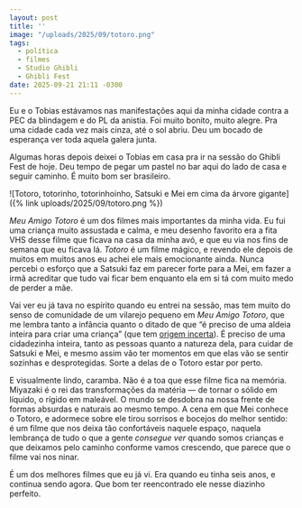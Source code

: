 ```yaml
---
layout: post
title: ''
image: "/uploads/2025/09/totoro.png"
tags:
  - política
  - filmes
  - Studio Ghibli
  - Ghibli Fest
date: 2025-09-21 21:11 -0300
---
```


Eu e o Tobias estávamos nas manifestações aqui da minha cidade contra a PEC da blindagem e do PL da anistia. Foi muito bonito, muito alegre. Pra uma cidade cada vez mais cinza, até o sol abriu. Deu um bocado de esperança ver toda aquela galera junta.

Algumas horas depois deixei o Tobias em casa pra ir na sessão do Ghibli Fest de hoje. Deu tempo de pegar um pastel no bar aqui do lado de casa e seguir caminho. É muito bom ser brasileiro.

![Totoro, totorinho, totorinhoinho, Satsuki e Mei em cima da árvore gigante]({% link uploads/2025/09/totoro.png %})

_Meu Amigo Totoro_ é um dos filmes mais importantes da minha vida. Eu fui uma criança muito assustada e calma, e meu desenho favorito era a fita VHS desse filme que ficava na casa da minha avó, e que eu via nos fins de semana que eu ficava lá. _Totoro_ é um filme mágico, e revendo ele depois de muitos em muitos anos eu achei ele mais emocionante ainda. Nunca percebi o esforço que a Satsuki faz em parecer forte para a Mei, em fazer a irmã acreditar que tudo vai ficar bem enquanto ela em si tá com muito medo de perder a mãe.

Vai ver eu já tava no espírito quando eu entrei na sessão, mas tem muito do senso de comunidade de um vilarejo pequeno em _Meu Amigo Totoro_, que me lembra tanto a infância quanto o ditado de que “é preciso de uma aldeia inteira para criar uma criança” (que tem [origem incerta](https://en.wikipedia.org/wiki/It_takes_a_village)). É preciso de uma cidadezinha inteira, tanto as pessoas quanto a natureza dela, para cuidar de Satsuki e Mei, e mesmo assim vão ter momentos em que elas vão se sentir sozinhas e desprotegidas. Sorte a delas de o Totoro estar por perto.

E visualmente lindo, caramba. Não é a toa que esse filme fica na memória. Miyazaki é o rei das transformações da matéria — de tornar o sólido em líquido, o rígido em maleável. O mundo se desdobra na nossa frente de formas absurdas e naturais ao mesmo tempo. A cena em que Mei conhece o Totoro, e adormece sobre ele tirou sorrisos e bocejos do melhor sentido: é um filme que nos deixa tão confortáveis naquele espaço, naquela lembrança de tudo o que a gente _consegue ver_ quando somos crianças e que deixamos pelo caminho conforme vamos crescendo, que parece que o filme vai nos ninar.

É um dos melhores filmes que eu já vi. Era quando eu tinha seis anos, e continua sendo agora. Que bom ter reencontrado ele nesse diazinho perfeito.

